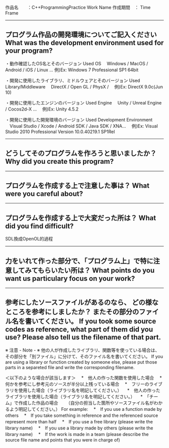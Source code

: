  作品名　　：C++ProgrammingPractice
 Work Name
 作成期間　：
 Time Frame

-----------------------------------------------------------------------------
 プログラム作品の開発環境についてご記入ください
 What was the development environment used for your program?
-----------------------------------------------------------------------------
・動作確認したOS名とそのバージョン
  Used OS
  　Windows / MacOS / Android / iOS / Linux ...
    例)Ex: Windows 7 Professional SP1 64bit


・開発に使用したライブラリ、ミドルウェアとそのバージョン
  Used Library/Middleware
  　DirectX / Open GL / PhysX /
  　例)Ex: DirectX 9.0c(Jun 10)


・開発に使用したエンジンのバージョン
  Used Engine
  　Unity / Unreal Engine / Cocos2d-X ...
  　例)Ex: Unity 4.5.2


・開発に使用した開発環境のバージョン
  Used Development Environment
  　Visual Studio / Xcode / Android SDK / Java SDK / XNA...
  　例)Ex: Visual Studio 2010 Professional  Version 10.0.40219.1 SP1Rel


-----------------------------------------------------------------------------
 どうしてそのプログラムを作ろうと思いましたか？
 Why did you create this program?
-----------------------------------------------------------------------------


-----------------------------------------------------------------------------
 プログラムを作成する上で注意した事は？
 What were you careful about?
-----------------------------------------------------------------------------


-----------------------------------------------------------------------------
 プログラムを作成する上で大変だった所は？
 What did you find difficult?
-----------------------------------------------------------------------------
SDL換成OpenOL的過程

-----------------------------------------------------------------------------
 力をいれて作った部分で、「プログラム上」で特に注意してみてもらいたい所は？
 What points do you want us particulary focus on your work?
-----------------------------------------------------------------------------


-----------------------------------------------------------------------------
 参考にしたソースファイルがあるのなら、 どの様なところを参考にしましたか？
 またその部分のファイル名を書いてください。
 If you took some source codes as reference, what part of them did you use? 
 Please also tell us the filename of that part.
-----------------------------------------------------------------------------

※ 注意 - Note - ※
他の人が作成したライブラリ、関数等を使っている場合は、
その部分を「別ファイル」に分けて、そのファイル名を書いてください。
If you are using a library or function created by someone else,
please put those parts in a separeted file and write the corresponding filename.

 ＜以下のような場合が該当します＞
　*　他人の作った関数を使用した場合
　*　何かを参考にし参考元のソースが半分以上残っている場合
　*　フリーのライブラリを使用した場合（ライブラリ名を明記してください。）
　*　他人の作ったライブラリを使用した場合（ライブラリ名を明記してください。）
　*　「チーム」で作成した作品の場合
　　（自分の担当した箇所やソースファイル名がわかるよう明記してください。）
For example:
　*　If you use a function made by others
　*　If you take something in reference and the referenced source represent more than half
　*　If you use a free library (please write the library name)
　*　If you use a library made by others (please write the library name)
　*　If the work is made in a team
     (please describe the source file name and points that you were in charge of)